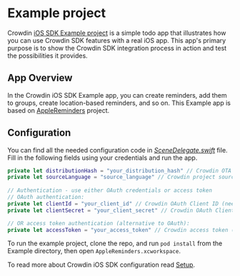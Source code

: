 # Example project

Crowdin [iOS SDK Example project](https://github.com/crowdin/mobile-sdk-ios/tree/master/Example) is a simple todo app that illustrates how you can use Crowdin SDK features with a real iOS app. This app's primary purpose is to show the Crowdin SDK integration process in action and test the possibilities it provides.

## App Overview

In the Crowdin iOS SDK Example app, you can create reminders, add them to groups, create location-based reminders, and so on. This Example app is based on [AppleReminders](https://github.com/atticus183/AppleReminders) project.

## Configuration

You can find all the needed configuration code in [*SceneDelegate.swift*](https://github.com/crowdin/mobile-sdk-ios/blob/master/Example/AppleReminders/SceneDelegate.swift) file. Fill in the following fields using your credentials and run the app.

```swift
private let distributionHash = "your_distribution_hash" // Crowdin OTA Content Delivery distribution hash
private let sourceLanguage = "source_language" // Crowdin project source language (e.g. "en")
    
// Authentication - use either OAuth credentials or access token
// OAuth authentication:
private let clientId = "your_client_id" // Crowdin OAuth Client ID (needed for Screenshots and Real-Time Preview features)
private let clientSecret = "your_client_secret" // Crowdin OAuth Client Secret (needed for Screenshots and Real-Time Preview features)

// OR access token authentication (alternative to OAuth):
private let accessToken = "your_access_token" // Crowdin access token (can be used instead of OAuth for Screenshots and Real-Time Preview features)
```

To run the example project, clone the repo, and run `pod install` from the Example directory, then open `AppleReminders.xcworkspace`.

To read more about Crowdin iOS SDK configuration read [Setup](/setup).
